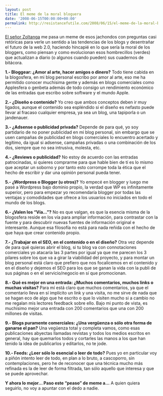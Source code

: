 ```yaml
---
layout: post
title: El meme de la moral bloguera
date: '2008-06-15T00:00:00+00:00'
permalink: http://resistancefutile.com/2008/06/15/el-meme-de-la-moral-bloguera/
---
```

<a href="http://lordzoltan.gafapasta.com/?p=600">El señor Zoltanga</a> me pasa un meme de esos jachondos con preguntas casi retóricas para verle un sentido a las tendencias de los blogs y desentrañar el futuro de la web 2.0, haciendo hincapié en lo que sería la moral de los bloggers, como piensan y como evolucionan esos hombrecillos (verdes) que actualizan a diario (o algunos cuando pueden) sus cuadernos de bitácora.

<strong>1.- Bloggear: ¿Amor al arte, hacer amigos o dinero?</strong>
Todo tiene cabida en la blogosfera, en mi blog personal escribo por amor al arte, eso me ha permitido conocer muchísima gente y además en blogs comerciales como Applesfera o genbeta además de todo consigo un rendimiento económico de las entradas que escribo sobre software y el mundo Apple. 

<strong>2.- ¿Diseño o contenido?</strong>
Yo creo que ambos conceptos deben ir muy ligados, aunque el contenido sea espléndido si el diseño es nefasto puede llevar al fracaso cualquier empresa, ya sea un blog, una tapiporla o un jandenauer. 

<strong>3.- ¿Adsense o publicidad privada?</strong>
Depende de para qué, yo soy partidario de no poner publicidad en mi blog personal, sin embargo que se usen campañas de publicidad en blogs comerciales lo encuentro acertado y legítimo, da igual si adsense, campañas privadas o una combinación de los dos, siempre que no sea intrusiva, molesta, etc.

<strong>4.- ¿Reviews o publicidad?</strong>
No estoy de acuerdo con las entradas patrocinadas, si quieres comprarme para que hable bien de tí es lo mismo que aceptar un soborno y por tanto esto corrompe toda la ética que el hecho de escribir y dar una opinión personal pueda tener. 

<strong>5.- ¿Wordpress o Blogger (u otros)?</strong>
Yo empecé en blogger y luego me pasé a Wordpress bajo dominio propio, la verdad que WP es infinitamente superior, pero para empezar yo recomendaría blogger por todas las ventajas y comodidades que ofrece a los usuarios no iniciados en todo el mundo de los blogs.

<strong>6.- ¿Valen los “Vía…”?</strong>
No es que valgan, es que la esencia misma de la blogosfera reside en los vía para ampliar información, para contrastar con la fuente y para descubrir nuevas fuentes de información original e interesante. Aunque esa filosofía no está para nada reñida con el hecho de que haya que crear contenido propio.

<strong>7.- ¿Trabajar en el SEO, en el contenido o en el diseño?</strong>
Otra vez depende de para qué quieras abrir el blog, si tu blog va con connotaciones comerciales yo atacaría las 3 partes por igual ya que me parecen los 3 pilares sobre los que va a girar la viabilidad del proyecto, y para montar un blog personal está claro que prefiero que nos focalicemos en el contenido y en el diseño y dejemos el SEO para los que se ganan la vida con la publi de sus páginas o en el servicio/negocio en sí que promocionan.

<strong>8.- Qué es mejor en una entrada: ¿Muchos comentarios, muchos links o muchas visitas?</strong>
Para mí está claro que muchos comentarios, ya que el comentario lleva en sí implícito un link y una visita, no me sirve de nada que se hagan eco de algo que he escrito o que lo visiten mucho si a cambio no me regalan mis lectores feedback sobre ello. Bajo mi punto de vista, es muchísimo mejor una entrada con 200 comentarios que una con 200 millones de visitas. 

<strong>9.- Blogs puramente comerciales: ¿Una vergüenza o sólo otra forma de ganarse el pan?</strong>
Una vegüenza total y completa vamos, como esas publicaciones abyectas llamadas revistas y todos los medios escritos en general, hay que quemarlos todos y cortarles las manos a los que han tenido la idea de publicarlos y editarlos, no te jode. 

<strong>10.- Feeds: ¿Leer sólo lo esencial o leer de todo?</strong>
Pues yo en particular voy a piñón intento leer de todo, en plan a lo bruto, a cascoporro, sin contemplaciones, pero he de reconocer que una técnica mucho más refinada es la de leer de forma filtrada, tan sólo aquello que interesa y que se puede aprovechar.

<strong>Y ahora lo mejor… Paso este “peaso” de meme a…</strong>
A quien quiera seguirlo, no voy a apuntar con el dedo a nadie.
